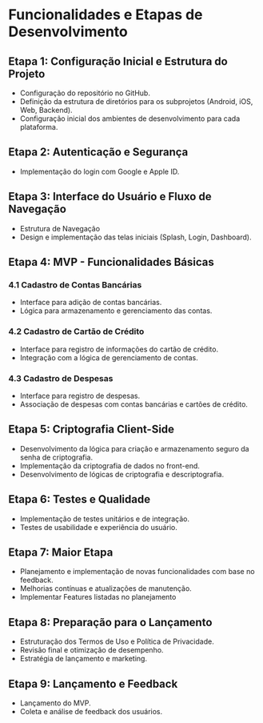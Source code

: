 # Funcionalidades e Etapas de Desenvolvimento

## Etapa 1: Configuração Inicial e Estrutura do Projeto
- Configuração do repositório no GitHub.
- Definição da estrutura de diretórios para os subprojetos (Android, iOS, Web, Backend).
- Configuração inicial dos ambientes de desenvolvimento para cada plataforma.

## Etapa 2: Autenticação e Segurança
- Implementação do login com Google e Apple ID.

## Etapa 3: Interface do Usuário e Fluxo de Navegação
- Estrutura de Navegação
- Design e implementação das telas iniciais (Splash, Login, Dashboard).

## Etapa 4: MVP - Funcionalidades Básicas
### 4.1 Cadastro de Contas Bancárias
- Interface para adição de contas bancárias.
- Lógica para armazenamento e gerenciamento das contas.

### 4.2 Cadastro de Cartão de Crédito
- Interface para registro de informações do cartão de crédito.
- Integração com a lógica de gerenciamento de contas.

### 4.3 Cadastro de Despesas
- Interface para registro de despesas.
- Associação de despesas com contas bancárias e cartões de crédito.

## Etapa 5: Criptografia Client-Side
- Desenvolvimento da lógica para criação e armazenamento seguro da senha de criptografia.
- Implementação da criptografia de dados no front-end.
- Desenvolvimento de lógicas de criptografia e descriptografia.

## Etapa 6: Testes e Qualidade
- Implementação de testes unitários e de integração.
- Testes de usabilidade e experiência do usuário.

## Etapa 7: Maior Etapa
- Planejamento e implementação de novas funcionalidades com base no feedback.
- Melhorias contínuas e atualizações de manutenção.
- Implementar Features listadas no planejamento

## Etapa 8: Preparação para o Lançamento
- Estruturação dos Termos de Uso e Política de Privacidade.
- Revisão final e otimização de desempenho.
- Estratégia de lançamento e marketing.

## Etapa 9: Lançamento e Feedback
- Lançamento do MVP.
- Coleta e análise de feedback dos usuários.